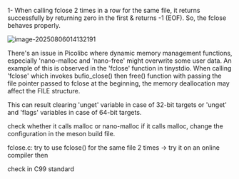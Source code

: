 1- When calling fclose 2 times in a row for the same file, it returns successfully by returning zero in the first & returns -1 (EOF). So, the fclose behaves properly.

![image-20250806014132191](C:\Users\hp\AppData\Roaming\Typora\typora-user-images\image-20250806014132191.png)





There's an issue in Picolibc where dynamic memory management functions, especially 'nano-malloc and 'nano-free' might overwrite some user data. An example of this is observed in the 'fclose' function in tinystdio. When calling 'fclose' which invokes bufio_close() then free() function with passing the file pointer passed to fclose at the beginning, the memory deallocation may affect the FILE structure.



This can result clearing 'unget' variable in case of 32-bit targets or 'unget' and 'flags' variables in case of 64-bit targets.

check whether it calls malloc or nano-malloc 
if it calls malloc, change the configuration in the meson build file.

fclose.c: try to use fclose() for the same file 2 times -> try it on an online compiler then 

check in C99 standard